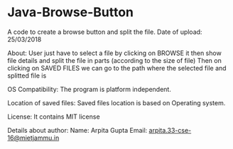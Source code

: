 # Java-Browse-Button
A code to create a browse button and split the file.
Date of upload:
25/03/2018

About:
User just have to select a file by clicking on BROWSE it then show file details and split the file in parts (according to the size of file) Then on clicking on SAVED FILES we can go to the path where the selected file and splitted file is

OS Compatibility:
The program is platform independent.

Location of saved files:
Saved files location is based on Operating system.

License:
It contains MIT license

Details about author:
Name: Arpita Gupta
Email: arpita.33-cse-16@mietjammu.in




